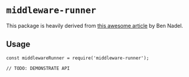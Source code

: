 # `middleware-runner`

This package is heavily derived from [this awesome article](https://www.bennadel.com/blog/3260-manually-invoking-express-js-middleware-functions.htm) by Ben Nadel. 


## Usage

```
const middlewareRunner = require('middleware-runner');

// TODO: DEMONSTRATE API
```
